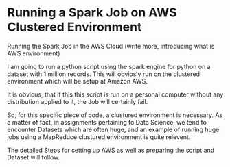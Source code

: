 # Running a Spark Job on AWS Clustered Environment

Running the Spark Job in the AWS Cloud (write more, introducing what is AWS environment)

I am going to run a python script using the spark engine for python on a dataset with 1 million records.
This will obviosly run on the clustered environment which will be setup at Amazon AWS.

It is obvious, that if this this script is run on a personal computer without any distribution applied to it, the Job will certainly fail. 

So, for this specific piece of code, a clustured environment is necessary. As a matter of fact, in assignments pertaining to Data Science, we tend to encounter Datasets which are often huge, and an example of running huge jobs using a MapReduce clustured environment is quite relevent.

The detailed Steps for setting up AWS as well as preparing the script and Dataset will follow.


